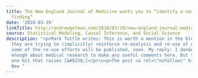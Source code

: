 ```yaml
---
title: The New England Journal of Medicine wants you to “identify a novel clinical
  finding”
date: '2018-03-19'
linkTitle: http://andrewgelman.com/2018/03/19/new-england-journal-medicine-wants-identify-novel-clinical-finding/
source: Statistical Modeling, Causal Inference, and Social Science
description: "<p>Mark Tuttle writes: This is worth a mention in the blog. At least
  they are trying to (implicitly) reinforce re-analysis and re-use of data. Apparently,
  some of the re-use efforts will be published, soon. My reply: I don&#8217;t know
  enough about medical research to make any useful comments here. But there&#8217;s
  one bit that raises [&#8230;]</p>\n<p>The post <a rel=\"nofollow\" href=\"http://andrewgelman.com/2018/03/19/new-england-journal-medicine-wants-identify-novel-clinical-finding/\">The
  New "
---
```

